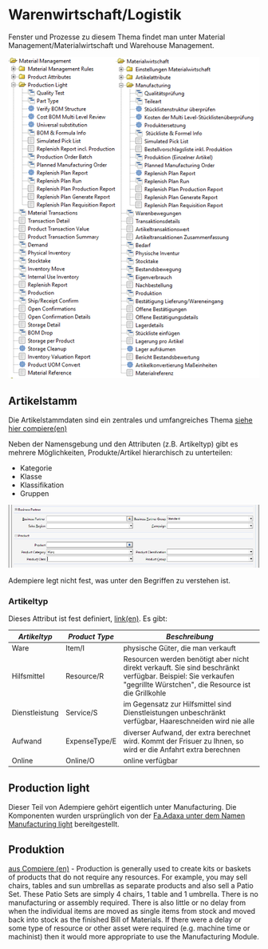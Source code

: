 # Warenwirtschaft/Logistik

Fenster und Prozesse zu diesem Thema findet man unter Material Management/Materialwirtschaft und Warehouse Management.

![](../.gitbook/assets/menu-mm.PNG)

## Artikelstamm

Die Artikelstammdaten sind ein zentrales und umfangreiches Thema [siehe hier compiere(en)](http://wiki.compiere.com/display/docs/Products)

Neben der Namensgebung und den Attributen (z.B. Artikeltyp) gibt es mehrere Möglichkeiten, Produkte/Artikel hierarchisch zu unterteilen:
* Kategorie
* Klasse
* Klassifikation
* Gruppen

![](../.gitbook/assets/BP+Produkt-Klassen.PNG)

Adempiere legt nicht fest, was unter den Begriffen zu verstehen ist.

### Artikeltyp

Dieses Attribut ist fest definiert, [link(en)](https://adempiere.gitbook.io/docs/introduction/products-and-material-management/product-setup/defining-the-product/product-types). Es gibt:

**_Artikeltyp_** | **_Product Type_** | **_Beschreibung_**
---------------- | ------------------ | ------- 
Ware             | Item/I             | physische Güter, die man verkauft
Hilfsmittel      | Resource/R         | Resourcen werden benötigt aber nicht direkt verkauft. Sie sind beschränkt verfügbar. Beispiel: Sie verkaufen "gegrillte Würstchen", die Resource ist die Grillkohle
Dienstleistung   | Service/S          | im Gegensatz zur Hilfsmittel sind Dienstleistungen unbeschränkt verfügbar, Haareschneiden wird nie alle 
Aufwand          | ExpenseType/E      | diverser Aufwand, der extra berechnet wird. Kommt der Frisuer zu Ihnen, so wird er die Anfahrt extra berechnen
Online           | Online/O           | online verfügbar

## Production light

Dieser Teil von Adempiere gehört eigentlich unter Manufacturing. Die Komponenten wurden ursprünglich von der [Fa.Adaxa unter dem Namen Manufacturing light](https://www.adaxa.com/wp-content/uploads/HowToPDF/ManufacturingLight.pdf) bereitgestellt.

## Produktion

[aus Compiere (en)](http://wiki.compiere.com/display/docs/Material+Management) - Production is generally used to create kits or baskets of products that do not require any resources. For example, you may sell chairs, tables and sun umbrellas as separate products and also sell a Patio Set. These Patio Sets are simply 4 chairs, 1 table and 1 umbrella. There is no manufacturing or assembly required. There is also little or no delay from when the individual items are moved as single items from stock and moved back into stock as the finished Bill of Materials. If there were a delay or some type of resource or other asset were required (e.g. machine time or machinist) then it would more appropriate to use the Manufacturing Module.
